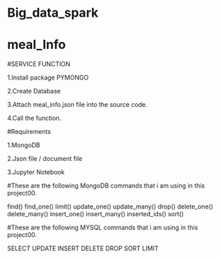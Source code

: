 # Big_data_spark
# meal_Info

#SERVICE FUNCTION

1.Install package PYMONGO

2.Create Database

3.Attach meal_info.json file into the source code.

4.Call the function.

#Requirements

1.MongoDB

2.Json file / document file

3.Jupyter Notebook


#These are the following MongoDB commands that i am using in this project00.
  
find()
find_one()
limit()
update_one()
update_many()
drop()
delete_one()
delete_many()
insert_one()
insert_many()
inserted_ids()
sort()

#These are the following MYSQL commands that i am using in this project00.
 
 SELECT
 UPDATE
 INSERT
 DELETE
 DROP
 SORT
 LIMIT
 
 

